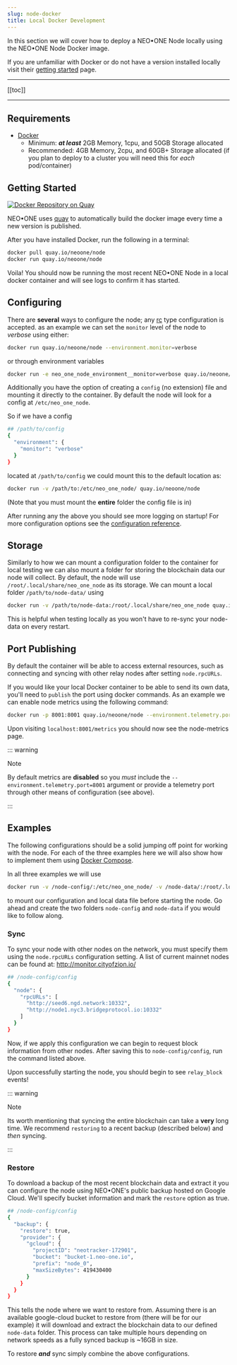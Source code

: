 ```yaml
---
slug: node-docker
title: Local Docker Development
---
```


In this section we will cover how to deploy a NEO•ONE Node locally using the NEO•ONE Node Docker image.

If you are unfamiliar with Docker or do not have a version installed locally visit their [getting started](https://www.docker.com/get-started) page.

---

[[toc]]

---

## Requirements

- [Docker](https://www.docker.com/get-started)
  - Minimum: **_at least_** 2GB Memory, 1cpu, and 50GB Storage allocated
  - Recommended: 4GB Memory, 2cpu, and 60GB+ Storage allocated
    (if you plan to deploy to a cluster you will need this for _each_ pod/container)

## Getting Started

[![Docker Repository on Quay](https://quay.io/repository/neoone/node/status 'Docker Repository on Quay')](https://quay.io/repository/neoone/node)

NEO•ONE uses [quay](https://quay.io/) to automatically build the docker image every time a new version is published.

After you have installed Docker, run the following in a terminal:

```bash
docker pull quay.io/neoone/node
docker run quay.io/neoone/node
```

Voila! You should now be running the most recent NEO•ONE Node in a local docker container and will see logs to confirm it has started.

## Configuring

There are **several** ways to configure the node; any [rc](https://github.com/dominictarr/rc#rc) type configuration is accepted. as an example we can set the `monitor` level of the node to _verbose_ using either:

```bash
docker run quay.io/neoone/node --environment.monitor=verbose
```

or through environment variables

```bash
docker run -e neo_one_node_environment__monitor=verbose quay.io/neoone/node
```

Additionally you have the option of creating a `config` (no extension) file and mounting it directly to the container. By default the node will look for a config at `/etc/neo_one_node`.

So if we have a config

```bash
## /path/to/config
{
  "environment": {
    "monitor": "verbose"
  }
}
```

located at `/path/to/config` we could mount this to the default location as:

```bash
docker run -v /path/to:/etc/neo_one_node/ quay.io/neoone/node
```

(Note that you must mount the **entire** folder the config file is in)

After running any the above you should see more logging on startup! For more configuration options see the [configuration reference](/docs/node-configuration).

## Storage

Similarly to how we can mount a configuration folder to the container for local testing we can also mount a folder for storing the blockchain data our node will collect. By default, the node will use `/root/.local/share/neo_one_node` as its storage. We can mount a local folder `/path/to/node-data/` using

```bash
docker run -v /path/to/node-data:/root/.local/share/neo_one_node quay.io/neoone/node
```

This is helpful when testing locally as you won't have to re-sync your node-data on every restart.

## Port Publishing

By default the container will be able to access external resources, such as connecting and syncing with other relay nodes after setting `node.rpcURLs`.

If you would like your local Docker container to be able to send its own data, you'll need to `publish` the port using docker commands. As an example we can enable node metrics using the following command:

```bash
docker run -p 8001:8001 quay.io/neoone/node --environment.telemetry.port=8001
```

Upon visiting `localhost:8001/metrics` you should now see the node-metrics page.

::: warning

Note

By default metrics are **disabled** so you _must_ include the `--environment.telemetry.port=8001` argument or provide a telemetry port through other means of configuration (see above).

:::

## Examples

The following configurations should be a solid jumping off point for working with the node. For each of the three examples here we will also show how to implement them using [Docker Compose](/docs/node-compose/).

In all three examples we will use

```bash
docker run -v /node-config/:/etc/neo_one_node/ -v /node-data/:/root/.local/share/neo_one_node quay.io/neoone/node
```

to mount our configuration and local data file before starting the node. Go ahead and create the two folders `node-config` and `node-data` if you would like to follow along.

### Sync

To sync your node with other nodes on the network, you must specify them using the `node.rpcURLs` configuration setting. A list of current mainnet nodes can be found at: http://monitor.cityofzion.io/

```bash
## /node-config/config
{
  "node": {
    "rpcURLs": [
      "http://seed6.ngd.network:10332",
      "http://node1.nyc3.bridgeprotocol.io:10332"
    ]
  }
}
```

Now, if we apply this configuration we can begin to request block information from other nodes. After saving this to `node-config/config`, run the command listed above.

Upon successfully starting the node, you should begin to see `relay_block` events!

::: warning

Note

Its worth mentioning that syncing the entire blockchain can take a **very** long time. We recommend `restoring` to a recent backup (described below) and _then_ syncing.

:::

### Restore

To download a backup of the most recent blockchain data and extract it you can configure the node using NEO•ONE's public backup hosted on Google Cloud. We'll specify bucket information and mark the `restore` option as true.

```bash
## /node-config/config
{
  "backup": {
    "restore": true,
    "provider": {
      "gcloud": {
        "projectID": "neotracker-172901",
        "bucket": "bucket-1.neo-one.io",
        "prefix": "node_0",
        "maxSizeBytes": 419430400
      }
    }
  }
}
```

This tells the node where we want to restore from. Assuming there is an available google-cloud bucket to restore from (there will be for our example) it will download and extract the blockchain data to our defined `node-data` folder. This process can take multiple hours depending on network speeds as a fully synced backup is ~16GB in size.

To restore **_and_** sync simply combine the above configurations.
